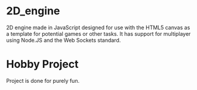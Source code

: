 # 2D_engine

2D engine made in JavaScript designed for use with the HTML5 canvas as a template for potential games or other tasks.
It has support for multiplayer using Node.JS and the Web Sockets standard.

# Hobby Project

Project is done for purely fun.
